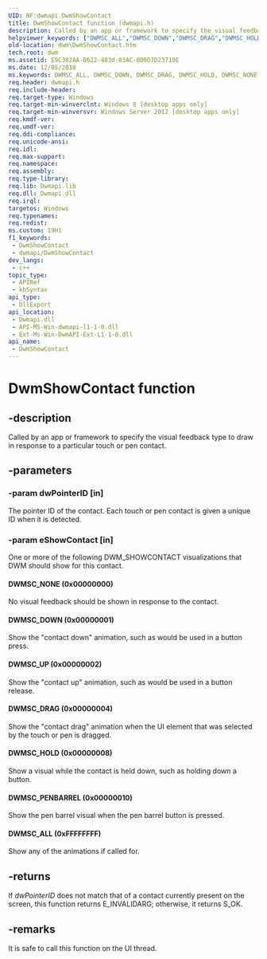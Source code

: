 ```yaml
---
UID: NF:dwmapi.DwmShowContact
title: DwmShowContact function (dwmapi.h)
description: Called by an app or framework to specify the visual feedback type to draw in response to a particular touch or pen contact.
helpviewer_keywords: ["DWMSC_ALL","DWMSC_DOWN","DWMSC_DRAG","DWMSC_HOLD","DWMSC_NONE","DWMSC_PENBARREL","DWMSC_UP","DwmShowContact","DwmShowContact function [Desktop Window Manager]","dwm.DwmShowContact","dwmapi/DwmShowContact"]
old-location: dwm\DwmShowContact.htm
tech.root: dwm
ms.assetid: E9C302AA-D622-483d-83AC-0D0D7D23719E
ms.date: 12/05/2018
ms.keywords: DWMSC_ALL, DWMSC_DOWN, DWMSC_DRAG, DWMSC_HOLD, DWMSC_NONE, DWMSC_PENBARREL, DWMSC_UP, DwmShowContact, DwmShowContact function [Desktop Window Manager], dwm.DwmShowContact, dwmapi/DwmShowContact
req.header: dwmapi.h
req.include-header: 
req.target-type: Windows
req.target-min-winverclnt: Windows 8 [desktop apps only]
req.target-min-winversvr: Windows Server 2012 [desktop apps only]
req.kmdf-ver: 
req.umdf-ver: 
req.ddi-compliance: 
req.unicode-ansi: 
req.idl: 
req.max-support: 
req.namespace: 
req.assembly: 
req.type-library: 
req.lib: Dwmapi.lib
req.dll: Dwmapi.dll
req.irql: 
targetos: Windows
req.typenames: 
req.redist: 
ms.custom: 19H1
f1_keywords:
 - DwmShowContact
 - dwmapi/DwmShowContact
dev_langs:
 - c++
topic_type:
 - APIRef
 - kbSyntax
api_type:
 - DllExport
api_location:
 - Dwmapi.dll
 - API-MS-Win-dwmapi-l1-1-0.dll
 - Ext-Ms-Win-DwmAPI-Ext-L1-1-0.dll
api_name:
 - DwmShowContact
---
```


# DwmShowContact function


## -description

Called by an app or framework to specify the visual feedback type to draw in response to a particular touch or pen contact.

## -parameters

### -param dwPointerID [in]

The pointer ID of the contact. Each touch or pen contact is given a unique ID when it is detected.

### -param eShowContact [in]

One or more of the following DWM_SHOWCONTACT visualizations that DWM should show for this contact.

#### DWMSC_NONE (0x00000000)

No visual feedback should be shown in response to the contact.

#### DWMSC_DOWN (0x00000001)

Show the "contact down" animation, such as would be used in a button press.

#### DWMSC_UP (0x00000002)

Show the "contact up" animation, such as would be used in a button release.

#### DWMSC_DRAG (0x00000004)

Show the "contact drag" animation when the UI element that was selected by the touch or pen is dragged.

#### DWMSC_HOLD (0x00000008)

Show a visual while the contact is held down, such as holding down a button.

#### DWMSC_PENBARREL (0x00000010)

Show the pen barrel visual when the pen barrel button is pressed.

#### DWMSC_ALL (0xFFFFFFFF)

Show any of the animations if called for.

## -returns

If <i>dwPointerID</i> does not match that of a contact currently present on the screen, this function returns E_INVALIDARG; otherwise, it returns S_OK.

## -remarks

It is safe to call this function on the UI thread.

